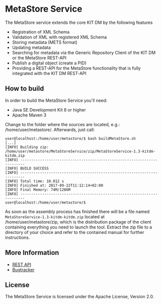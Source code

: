 # MetaStore Service

The MetaStore service extends the core KIT DM by the following features

* Registration of XML Schema
* Validation of XML with registered XML Schema
* Storing metadata (METS format)
* Updating metadata
* Searching for metadata via the Generic Repository Client of the KIT DM or the MetaStore REST-API
* Publish a digital object (create a PID)
* Providing a REST-API for the MetaStore functionality that is fully integrated with the KIT DM REST-API

## How to build

In order to build the MetaStore Service you'll need:

* Java SE Development Kit 8 or higher
* Apache Maven 3

Change to the folder where the sources are located, e.g.: /home/user/metastore/. 
Afterwards, just call:

```
user@localhost:/home/user/metastore/$ bash buildMetaStore.sh
[...]
[INFO] Building zip: /home/user/metastore/MetaStoreService/zip/MetaStoreService-1.3-kitdm-kitdm.zip
[INFO] ------------------------------------------------------------------------
[INFO] BUILD SUCCESS
[INFO] ------------------------------------------------------------------------
[INFO] Total time: 10.012 s
[INFO] Finished at: 2017-09-22T11:12:14+02:00
[INFO] Final Memory: 74M/1286M
[INFO] ------------------------------------------------------------------------
user@localhost:/home/user/metastore/$
```

As soon as the assembly process has finished there will be a file named `MetaStoreService-1.3-kitdm-kitdm.zip` located at /home/user/metastore/zip, which is the distribution package of the client containing everything you need to launch the tool. Extract the zip file to a directory of your choice and refer to the contained manual for further instructions.

## More Information

* [REST API](http://ipelsdf1.lsdf.kit.edu/masi/MetaStore/swagger/)
* [Bugtracker](http://datamanager.kit.edu/bugtracker/thebuggenie/)

## License

The MetaStore Service is licensed under the Apache License, Version 2.0.


